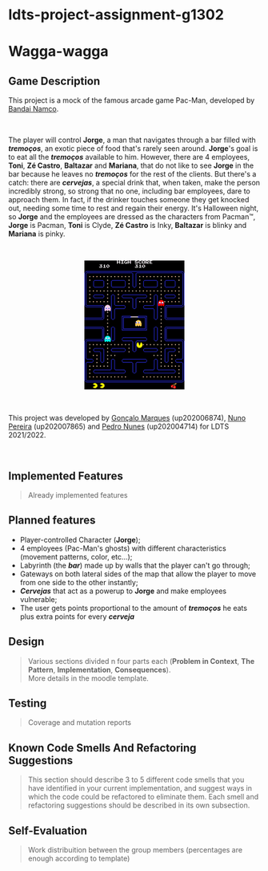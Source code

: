 # ldts-project-assignment-g1302
# Wagga-wagga

## Game Description

This project is a mock of the famous arcade game Pac-Man, developed by [Bandai Namco](https://en.bandainamcoent.eu/).

<br/>

The player will control __Jorge__, a man that navigates through a bar filled with ___tremoços___, an exotic piece of food that's rarely seen around. __Jorge__'s goal is to eat all the ___tremoços___ available to him. However, there are 4 employees, __Toni__, __Zé Castro__, __Baltazar__ and __Mariana__, that do not like to see __Jorge__ in the bar because he leaves no ___tremoços___ for the rest of the clients. But there's a catch: there are ___cervejas___, a special drink that, when taken, make the person incredibly strong, so strong that no one, including bar employees, dare to approach them. In fact, if the drinker touches someone they get knocked out, needing some time to rest and regain their energy.
It's Halloween night, so __Jorge__ and the employees are dressed as the characters from Pacman™, __Jorge__ is Pacman, __Toni__ is Clyde, __Zé Castro__ is Inky, __Baltazar__ is blinky and __Mariana__ is pinky.  

<br />
<p align="center">
<img src="images/pacman.gif"/>
</p>
<br />


This project was developed by [Gonçalo Marques](https://github.com/GoncaloMarques-up) (up202006874), [Nuno Pereira](https://github.com/Naapperas) (up202007865) and [Pedro Nunes](https://github.com/pedronunes19) (up202004714) for LDTS 2021/2022.

<br />

## Implemented Features

>Already implemented features 

## Planned features

- Player-controlled Character (__Jorge__);
- 4 employees (Pac-Man's ghosts) with different characteristics (movement patterns, color, etc...);
- Labyrinth (the ___bar___) made up by walls that the player can't go through;
- Gateways on both lateral sides of the map that allow the player to move from one side to the other instantly;
- ___Cervejas___ that act as a powerup to __Jorge__ and make employees vulnerable;
- The user gets points proportional to the amount of ___tremoços___ he eats plus extra points for every ___cerveja___  

## Design

>Various sections divided n four parts each (**Problem in Context**, **The Pattern**, **Implementation**, **Consequences**).  
More details in the moodle template.

## Testing

>Coverage and mutation reports

## Known Code Smells And Refactoring Suggestions

> This section should describe 3 to 5 different code smells that you have identified in your current implementation, and suggest ways in which the code could be refactored to eliminate them. Each smell and refactoring suggestions should be described in its own subsection.

## Self-Evaluation

>Work distribuition between the group members (percentages are enough according to template)







